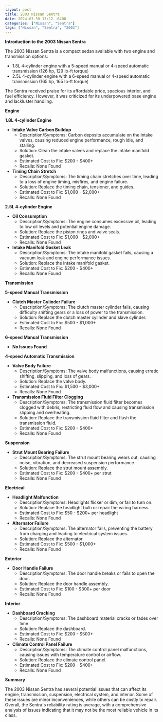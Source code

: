 ```yaml
---
layout: post
title: 2003 Nissan Sentra
date: 2024-03-30 13:12 -0400
categories: ["Nissan", "Sentra"]
tags: ["Nissan", "Sentra", "2003"]
---
```

**Introduction to the 2003 Nissan Sentra**

The 2003 Nissan Sentra is a compact sedan available with two engine and transmission options:

* 1.8L 4-cylinder engine with a 5-speed manual or 4-speed automatic transmission (126 hp, 129 lb-ft torque)
* 2.5L 4-cylinder engine with a 6-speed manual or 4-speed automatic transmission (165 hp, 165 lb-ft torque)

The Sentra received praise for its affordable price, spacious interior, and fuel efficiency. However, it was criticized for its underpowered base engine and lackluster handling.

**Engine**

**1.8L 4-cylinder Engine**

* **Intake Valve Carbon Buildup**
    * Description/Symptoms: Carbon deposits accumulate on the intake valves, causing reduced engine performance, rough idle, and stalling.
    * Solution: Clean the intake valves and replace the intake manifold gasket.
    * Estimated Cost to Fix: $200 - $400+
    * Recalls: None Found
* **Timing Chain Stretch**
    * Description/Symptoms: The timing chain stretches over time, leading to a loss of engine timing, misfires, and engine failure.
    * Solution: Replace the timing chain, tensioner, and guides.
    * Estimated Cost to Fix: $1,000 - $2,000+
    * Recalls: None Found

**2.5L 4-cylinder Engine**

* **Oil Consumption**
    * Description/Symptoms: The engine consumes excessive oil, leading to low oil levels and potential engine damage.
    * Solution: Replace the piston rings and valve seals.
    * Estimated Cost to Fix: $1,000 - $2,000+
    * Recalls: None Found
* **Intake Manifold Gasket Leak**
    * Description/Symptoms: The intake manifold gasket fails, causing a vacuum leak and engine performance issues.
    * Solution: Replace the intake manifold gasket.
    * Estimated Cost to Fix: $200 - $400+
    * Recalls: None Found

**Transmission**

**5-speed Manual Transmission**

* **Clutch Master Cylinder Failure**
    * Description/Symptoms: The clutch master cylinder fails, causing difficulty shifting gears or a loss of power to the transmission.
    * Solution: Replace the clutch master cylinder and slave cylinder.
    * Estimated Cost to Fix: $500 - $1,000+
    * Recalls: None Found

**6-speed Manual Transmission**

* **No Issues Found**

**4-speed Automatic Transmission**

* **Valve Body Failure**
    * Description/Symptoms: The valve body malfunctions, causing erratic shifting, slipping, and loss of gears.
    * Solution: Replace the valve body.
    * Estimated Cost to Fix: $1,500 - $3,000+
    * Recalls: None Found
* **Transmission Fluid Filter Clogging**
    * Description/Symptoms: The transmission fluid filter becomes clogged with debris, restricting fluid flow and causing transmission slipping and overheating.
    * Solution: Replace the transmission fluid filter and flush the transmission fluid.
    * Estimated Cost to Fix: $200 - $400+
    * Recalls: None Found

**Suspension**

* **Strut Mount Bearing Failure**
    * Description/Symptoms: The strut mount bearing wears out, causing noise, vibration, and decreased suspension performance.
    * Solution: Replace the strut mount assembly.
    * Estimated Cost to Fix: $200 - $400+ per strut
    * Recalls: None Found

**Electrical**

* **Headlight Malfunction**
    * Description/Symptoms: Headlights flicker or dim, or fail to turn on.
    * Solution: Replace the headlight bulb or repair the wiring harness.
    * Estimated Cost to Fix: $50 - $200+ per headlight
    * Recalls: None Found
* **Alternator Failure**
    * Description/Symptoms: The alternator fails, preventing the battery from charging and leading to electrical system issues.
    * Solution: Replace the alternator.
    * Estimated Cost to Fix: $500 - $1,000+
    * Recalls: None Found

**Exterior**

* **Door Handle Failure**
    * Description/Symptoms: The door handle breaks or fails to open the door.
    * Solution: Replace the door handle assembly.
    * Estimated Cost to Fix: $100 - $300+ per door
    * Recalls: None Found

**Interior**

* **Dashboard Cracking**
    * Description/Symptoms: The dashboard material cracks or fades over time.
    * Solution: Replace the dashboard.
    * Estimated Cost to Fix: $200 - $500+
    * Recalls: None Found
* **Climate Control Panel Failure**
    * Description/Symptoms: The climate control panel malfunctions, causing issues with temperature control or airflow.
    * Solution: Replace the climate control panel.
    * Estimated Cost to Fix: $200 - $400+
    * Recalls: None Found

**Summary**

The 2003 Nissan Sentra has several potential issues that can affect its engine, transmission, suspension, electrical system, and interior. Some of these issues are minor inconveniences, while others can be costly to repair. Overall, the Sentra's reliability rating is average, with a comprehensive analysis of issues indicating that it may not be the most reliable vehicle in its class.
